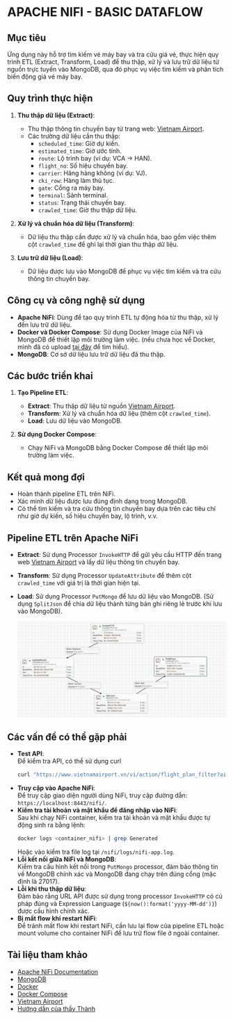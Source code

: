 # APACHE NIFI - BASIC DATAFLOW

## Mục tiêu
Ứng dụng này hỗ trợ tìm kiếm vé máy bay và tra cứu giá vé, thực hiện quy trình ETL (Extract, Transform, Load) để thu thập, xử lý và lưu trữ dữ liệu từ nguồn trực tuyến vào MongoDB, qua đó phục vụ việc tìm kiếm và phân tích biến động giá vé máy bay.

## Quy trình thực hiện

1. **Thu thập dữ liệu (Extract)**:
    - Thu thập thông tin chuyến bay từ trang web: [Vietnam Airport](https://www.vietnamairport.vn/thong-tin-lich-bay).
    - Các trường dữ liệu cần thu thập:
      - `scheduled_time`: Giờ dự kiến.
      - `estimated_time`: Giờ ước tính.
      - `route`: Lộ trình bay (ví dụ: VCA → HAN).
      - `flight_no`: Số hiệu chuyến bay.
      - `carrier`: Hãng hàng không (ví dụ: VJ).
      - `cki_row`: Hàng làm thủ tục.
      - `gate`: Cổng ra máy bay.
      - `terminal`: Sảnh terminal.
      - `status`: Trạng thái chuyến bay.
      - `crawled_time`: Giờ thu thập dữ liệu.

2. **Xử lý và chuẩn hóa dữ liệu (Transform)**:
    - Dữ liệu thu thập cần được xử lý và chuẩn hóa, bao gồm việc thêm cột `crawled_time` để ghi lại thời gian thu thập dữ liệu.

3. **Lưu trữ dữ liệu (Load)**:
    - Dữ liệu được lưu vào MongoDB để phục vụ việc tìm kiếm và tra cứu thông tin chuyến bay.

## Công cụ và công nghệ sử dụng
- **Apache NiFi**: Dùng để tạo quy trình ETL tự động hóa từ thu thập, xử lý đến lưu trữ dữ liệu.
- **Docker và Docker Compose**: Sử dụng Docker Image của NiFi và MongoDB để thiết lập môi trường làm việc. (nếu chưa học về Docker, mình đã có upload [tại đây](https://github.com/HTAnh2003/Big-Data) để tìm hiểu).
- **MongoDB**: Cơ sở dữ liệu lưu trữ dữ liệu đã thu thập.

## Các bước triển khai

1. **Tạo Pipeline ETL**:
    - **Extract**: Thu thập dữ liệu từ nguồn [Vietnam Airport](https://www.vietnamairport.vn/thong-tin-lich-bay).
    - **Transform**: Xử lý và chuẩn hóa dữ liệu (thêm cột `crawled_time`).
    - **Load**: Lưu dữ liệu vào MongoDB.

2. **Sử dụng Docker Compose**:
    - Chạy NiFi và MongoDB bằng Docker Compose để thiết lập môi trường làm việc.

## Kết quả mong đợi
- Hoàn thành pipeline ETL trên NiFi.
- Xác minh dữ liệu được lưu đúng định dạng trong MongoDB.
- Có thể tìm kiếm và tra cứu thông tin chuyến bay dựa trên các tiêu chí như giờ dự kiến, số hiệu chuyến bay, lộ trình, v.v.

## Pipeline ETL trên Apache NiFi
- **Extract**: Sử dụng Processor `InvokeHTTP` để gửi yêu cầu HTTP đến trang web [Vietnam Airport](https://www.vietnamairport.vn/thong-tin-lich-bay) và lấy dữ liệu thông tin chuyến bay.
- **Transform**: Sử dụng Processor `UpdateAttribute` để thêm cột `crawled_time` với giá trị là thời gian hiện tại.
- **Load**: Sử dụng Processor `PutMongo` để lưu dữ liệu vào MongoDB. (Sử dụng `SplitJson` để chia dữ liệu thành từng bản ghi riêng lẻ trước khi lưu vào MongoDB).

    [![Pipeline ETL](images/pipeline.jpg)](images/pipeline.jpg)

## Các vấn đề có thể gặp phải
- **Test API**:  
  Để kiểm tra API, có thể sử dụng curl 
    ```bash
    curl "https://www.vietnamairport.vn/vi/action/flight_plan_filter?airport=&flight_date=2025-01-14&flight_no=&to_airport=&carrier=&status="
    ```
- **Truy cập vào Apache NiFi**:  
  Để truy cập giao diện người dùng NiFi, truy cập đường dẫn: `https://localhost:8443/nifi/`.
- **Kiểm tra tài khoản và mật khẩu để đăng nhập vào NiFi**:  
  Sau khi chạy NiFi container, kiểm tra tài khoản và mật khẩu được tự động sinh ra bằng lệnh:
  ```bash
  docker logs <container_nifi> | grep Generated
  ```
  Hoặc vào kiểm tra file log tại `/nifi/logs/nifi-app.log`.
- **Lỗi kết nối giữa NiFi và MongoDB**:  
  Kiểm tra cấu hình kết nối trong `PutMongo` processor, đảm bảo thông tin về MongoDB chính xác và MongoDB đang chạy trên đúng cổng (mặc định là 27017).
- **Lỗi khi thu thập dữ liệu**:  
  Đảm bảo rằng URL API được sử dụng trong processor `InvokeHTTP` có cú pháp đúng và Expression Language (`${now():format('yyyy-MM-dd')}`) được cấu hình chính xác.
- **Bị mất flow khi restart NiFi**:  
  Để tránh mất flow khi restart NiFi, cần lưu lại flow của pipeline ETL hoặc mount volume cho container NiFi để lưu trữ flow file ở ngoài container.

## Tài liệu tham khảo
- [Apache NiFi Documentation](https://nifi.apache.org/nifi-docs)
- [MongoDB](https://www.mongodb.com/)
- [Docker](https://www.docker.com/)
- [Docker Compose](https://docs.docker.com/compose/)
- [Vietnam Airport](https://www.vietnamairport.vn/thong-tin-lich-bay)
- [Hướng dẫn của thầy Thành](lab1-apache-nifi.pdf)

